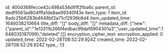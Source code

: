 id: 400d368fecce42c498a534d91f2fba6c
parent_id: dedf9561ad804fffa1de8ae99340f43e
item_type: 1
item_id: 8adc25b6283b4648bf2a71cf2936b8d4
item_updated_time: 1646038210664
title_diff: "[]"
body_diff: "[]"
metadata_diff: {"new":{"parent_id":"1e13311b266f4edbac99daf6904301a3","user_updated_time":1646035187099},"deleted":[]}
encryption_cipher_text: 
encryption_applied: 0
updated_time: 2022-02-28T08:52:29.924Z
created_time: 2022-02-28T08:52:29.924Z
type_: 13